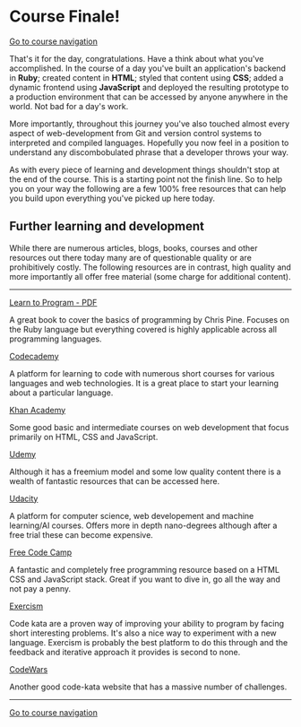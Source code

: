 Course Finale!
==========================
[Go to course navigation](../navigation.md)

That's it for the day, congratulations. Have a think about what you've accomplished. In the course of a day you've built an application's backend in **Ruby**; created content in **HTML**; styled that content using **CSS**; added a dynamic frontend using **JavaScript** and deployed the resulting prototype to a production environment that can be accessed by anyone anywhere in the world. Not bad for a day's work.

More importantly, throughout this journey you've also touched almost every aspect of web-development from Git and version control systems to interpreted and compiled languages. Hopefully you now feel in a position to understand any discombobulated phrase that a developer throws your way.

As with every piece of learning and development things shouldn't stop at the end of the course. This is a starting point not the finish line. So to help you on your way the following are a few 100% free resources that can help you build upon everything you've picked up here today.

Further learning and development
-------------------------------

While there are numerous articles, blogs, books, courses and other resources out there today many are of questionable quality or are prohibitively costly. The following resources are in contrast, high quality and more importantly all offer free material (some charge for additional content).

-------------------------------

[Learn to Program - PDF](https://pine.fm/LearnToProgram/) 

A great book to cover the basics of programming by Chris Pine. Focuses on the Ruby language but everything covered is highly applicable across all programming languages.

[Codecademy](http://www.codecademy.com/)

A platform for learning to code with numerous short courses for various languages and web technologies. It is a great place to start your learning about a particular language.

[Khan Academy](https://www.khanacademy.org/)

Some good basic and intermediate courses on web development that focus primarily on HTML, CSS and JavaScript.

[Udemy](https://www.udemy.com/)

Although it has a freemium model and some low quality content there is a wealth of fantastic resources that can be accessed here.

[Udacity](https://www.udacity.com/)

A platform for computer science, web developement and machine learning/AI courses. Offers more in depth nano-degrees although after a free trial these can become expensive.

[Free Code Camp](http://www.freecodecamp.com/)

A fantastic and completely free programming resource based on a HTML CSS and JavaScript stack. Great if you want to dive in, go all the way and not pay a penny.

[Exercism](http://exercism.io/)

Code kata are a proven way of improving your ability to program by facing short interesting problems. It's also a nice way to experiment with a new language. Exercism is probably the best platform to do this through and the feedback and iterative approach it provides is second to none.

[CodeWars](http://www.codewars.com/)

Another good code-kata website that has a massive number of challenges.

------------------------------
[Go to course navigation](../navigation.md)

